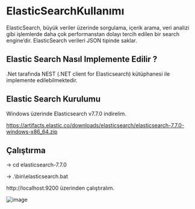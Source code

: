 # ElasticSearchKullanımı

ElasticSearch, büyük veriler üzerinde sorgulama, içerik arama, veri analizi gibi işlemlerde daha çok performanstan dolayı tercih edilen bir search engine’dir. ElasticSearch verileri JSON tipinde saklar.

## Elastic Search Nasıl Implemente Edilir ?

.Net tarafında NEST (.NET client for Elasticsearch) kütüphanesi ile implemente edilebilmektedir.

## Elastic Search Kurulumu

Windows üzerinde Elasticsearch v7.7.0 indirelim.

https://artifacts.elastic.co/downloads/elasticsearch/elasticsearch-7.7.0-windows-x86_64.zip
## Çalıştırma

-> cd elasticsearch-7.7.0

-> .\bin\elasticsearch.bat

http://localhost:9200 üzerinden çalıştıralım.

![image](https://github.com/ramazankucukkoc/ElasticSearchKullanimi/assets/79471806/6b4dbfef-bc8e-42d0-be1a-ad05a1acd9fc)


